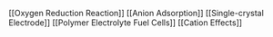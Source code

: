 [[Oxygen Reduction Reaction]]
[[Anion Adsorption]]
[[Single-crystal Electrode]]
[[Polymer Electrolyte Fuel Cells]]
[[Cation Effects]]
